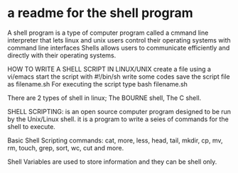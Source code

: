 # a readme for the shell program
A shell program is a type of computer program called a cmmand line interpreter that lets linux and unix users control their operating systems with command line interfaces
Shells allows users to communicate efficiently and directly with their operating systems.


HOW TO WRITE A SHELL SCRIPT IN LINUX/UNIX
create a file using a vi/emacs
start the script with #!/bin/sh
write some codes
save the script file as filename.sh
For executing the script type bash filename.sh

There are 2 types of shell in linux; The BOURNE shell, The C shell.


SHELL SCRIPTING: is an open source computer program designed to be run by the Unix/Linux shell. it is a program to write a seies of commands for the shell to execute. 


Basic Shell Scripting commands: cat, more, less, head, tail, mkdir, cp, mv, rm, touch, grep, sort, wc, cut and more.

Shell Variables are used to store information and they can be shell only.
